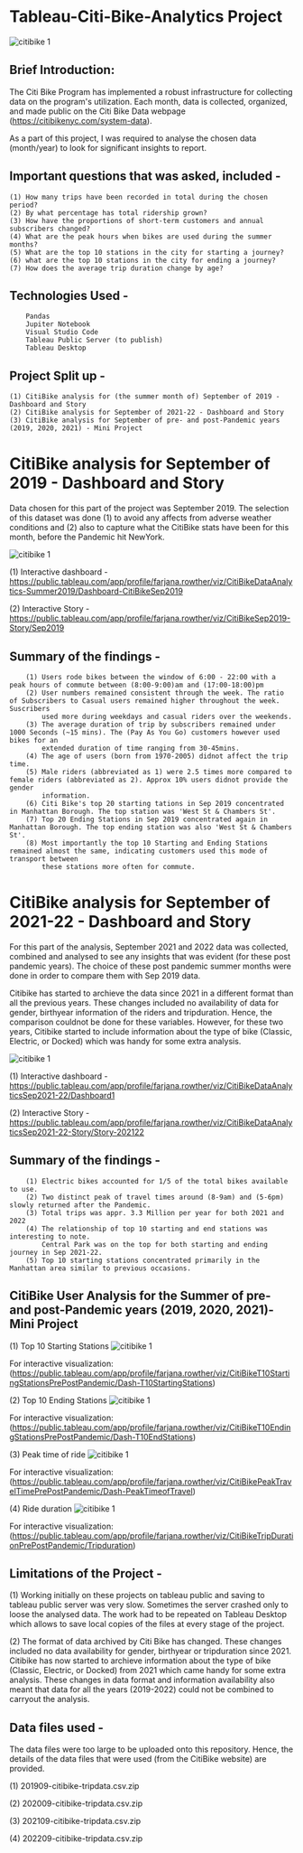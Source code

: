 # Tableau-Citi-Bike-Analytics Project

![citibike 1](https://user-images.githubusercontent.com/111912050/213473240-0ad6b610-bb5b-4f40-a2b1-d04f7a9f3b2d.jpeg)


## Brief Introduction:
The Citi Bike Program has implemented a robust infrastructure for collecting data on the program's utilization. Each month, data is collected, organized, and made public on the Citi Bike Data webpage (https://citibikenyc.com/system-data). 

As a part of this project, I was required to analyse the chosen data (month/year) to look for significant insights to report. 

## Important questions that was asked, included -
    (1) How many trips have been recorded in total during the chosen period?
    (2) By what percentage has total ridership grown?
    (3) How have the proportions of short-term customers and annual subscribers changed?
    (4) What are the peak hours when bikes are used during the summer months?
    (5) What are the top 10 stations in the city for starting a journey?
    (6) what are the top 10 stations in the city for ending a journey? 
    (7) How does the average trip duration change by age?

## Technologies Used -
        Pandas
        Jupiter Notebook
        Visual Studio Code
        Tableau Public Server (to publish)
        Tableau Desktop

## Project Split up -
    (1) CitiBike analysis for (the summer month of) September of 2019 - Dashboard and Story 
    (2) CitiBike analysis for September of 2021-22 - Dashboard and Story
    (3) CitiBike analysis for September of pre- and post-Pandemic years (2019, 2020, 2021) - Mini Project
    

# CitiBike analysis for September of 2019 - Dashboard and Story

Data chosen for this part of the project was September 2019. The selection of this dataset was done (1) to avoid any affects from adverse weather conditions and (2) also to capture what the CitiBike stats have been for this month, before the Pandemic hit NewYork.

![citibike 1](https://github.com/fbrowther/Tableau-Citi-Bike-Project/blob/main/Images/CitiBike%202019.png)

(1) Interactive dashboard -
https://public.tableau.com/app/profile/farjana.rowther/viz/CitiBikeDataAnalytics-Summer2019/Dashboard-CitiBikeSep2019

(2) Interactive Story - 
https://public.tableau.com/app/profile/farjana.rowther/viz/CitiBikeSep2019-Story/Sep2019

## Summary of the findings -
        (1) Users rode bikes between the window of 6:00 - 22:00 with a peak hours of commute between (8:00-9:00)am and (17:00-18:00)pm
        (2) User numbers remained consistent through the week. The ratio of Subscribers to Casual users remained higher throughout the week. Suscribers 
            used more during weekdays and casual riders over the weekends.
        (3) The average duration of trip by subscribers remained under 1000 Seconds (~15 mins). The (Pay As You Go) customers however used bikes for an
            extended duration of time ranging from 30-45mins. 
        (4) The age of users (born from 1970-2005) didnot affect the trip time.
        (5) Male riders (abbreviated as 1) were 2.5 times more compared to female riders (abbreviated as 2). Approx 10% users didnot provide the gender
            information.
        (6) Citi Bike's top 20 starting tations in Sep 2019 concentrated in Manhattan Borough. The top station was 'West St & Chambers St'.
        (7) Top 20 Ending Stations in Sep 2019 concentrated again in Manhattan Borough. The top ending station was also 'West St & Chambers St'.
        (8) Most importantly the top 10 Starting and Ending Stations remained almost the same, indicating customers used this mode of transport between
            these stations more often for commute.

# CitiBike analysis for September of 2021-22 - Dashboard and Story

For this part of the analysis, September 2021 and 2022 data was collected, combined and analysed to see any insights that was evident (for these post pandemic years). The choice of these post pandemic summer months were done in order to compare them with Sep 2019 data. 

Citibike has started to archieve the data since 2021 in a different format than all the previous years. These changes included no availability of data for gender, birthyear information of the riders and tripduration. Hence, the comparison couldnot be done for these variables. However, for these two years, Citibike started to include information about the type of bike (Classic, Electric, or Docked) which was handy for some extra analysis.

![citibike 1](https://github.com/fbrowther/Tableau-Citi-Bike-Project/blob/main/Images/CitiBike%202021-22.png)

(1) Interactive dashboard -
https://public.tableau.com/app/profile/farjana.rowther/viz/CitiBikeDataAnalyticsSep2021-22/Dashboard1

(2) Interactive Story - 
https://public.tableau.com/app/profile/farjana.rowther/viz/CitiBikeDataAnalyticsSep2021-22-Story/Story-202122

## Summary of the findings -
        (1) Electric bikes accounted for 1/5 of the total bikes available to use.
        (2) Two distinct peak of travel times around (8-9am) and (5-6pm) slowly returned after the Pandemic.
        (3) Total trips was appr. 3.3 Million per year for both 2021 and 2022
        (4) The relationship of top 10 starting and end stations was interesting to note.
            Central Park was on the top for both starting and ending journey in Sep 2021-22.
        (5) Top 10 starting stations concentrated primarily in the Manhattan area similar to previous occasions.
        

## CitiBike User Analysis for the Summer of pre- and post-Pandemic years (2019, 2020, 2021)-Mini Project

(1) Top 10 Starting Stations
![citibike 1](https://github.com/fbrowther/Tableau-Citi-Bike-Project/blob/main/Images/PrePost-StartStations.png)

For interactive visualization:
(https://public.tableau.com/app/profile/farjana.rowther/viz/CitiBikeT10StartingStationsPrePostPandemic/Dash-T10StartingStations)


(2) Top 10 Ending Stations
![citibike 1](https://github.com/fbrowther/Tableau-Citi-Bike-Project/blob/main/Images/PrePost-EndStations.png)

For interactive visualization:
(https://public.tableau.com/app/profile/farjana.rowther/viz/CitiBikeT10EndingStationsPrePostPandemic/Dash-T10EndStations)

(3) Peak time of ride
![citibike 1](https://github.com/fbrowther/Tableau-Citi-Bike-Project/blob/main/Images/PrePost-Peaktime.png)

For interactive visualization:
(https://public.tableau.com/app/profile/farjana.rowther/viz/CitiBikePeakTravelTimePrePostPandemic/Dash-PeakTimeofTravel)

(4) Ride duration
![citibike 1](https://github.com/fbrowther/Tableau-Citi-Bike-Project/blob/main/Images/PrePost-Tripduration.png)

For interactive visualization:
(https://public.tableau.com/app/profile/farjana.rowther/viz/CitiBikeTripDurationPrePostPandemic/Tripduration)


## Limitations of the Project -

(1) Working initially on these projects on tableau public and saving to tableau public server was very slow.  Sometimes the server crashed only to loose the analysed data. The work had to be repeated on Tableau Desktop which allows to save local copies of the files at every stage of the project.

(2) The format of data archived by Citi Bike has changed. These changes included no data availability for gender, birthyear or tripduration since 2021. 
Citibike has now started to archieve information about the type of bike (Classic, Electric, or Docked) from 2021 which came handy for some extra analysis.
These changes in data format and information availability also meant that data for all the years (2019-2022) could not be combined to carryout the analysis.

## Data files used -
The data files were too large to be uploaded onto this repository. Hence, the details of the data files that were used (from the CitiBike website) are provided.

(1) 201909-citibike-tripdata.csv.zip

(2) 202009-citibike-tripdata.csv.zip

(3) 202109-citibike-tripdata.csv.zip

(4) 202209-citibike-tripdata.csv.zip
 

